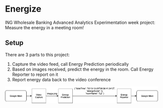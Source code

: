 # Energize

ING Wholesale Banking Advanced Analytics Experimentation week project: Measure the energy in a meeting room!

## Setup
There are 3 parts to this project:

1. Capture the video feed, call Energy Prediction periodically
2. Based on images received, predict the energy in the room. Call Energy Reporter to report on it
3. Report energy data back to the video conference

![alt text](./docs/img/EnergyMeter.png)
